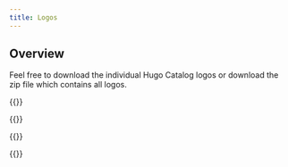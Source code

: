 ```yaml
---
title: Logos
---
```


## **Overview**

Feel free to download the individual Hugo Catalog logos or download the zip file which contains all logos.

{{<catalog-image src="/images/hugo-catalog-logo.svg" span="6" text_position="top" title="Hugo Catalog Logo Horizontal" description="" overlay="" light="false" dark="false" scale="true">}}

{{<catalog-image src="/images/hugo-catalog-vertical.svg" span="3" text_position="top" title="Hugo Catalog Logo Vertical" description="" overlay="" light="false" dark="false" scale="true">}}

{{<catalog-image src="/images/hugo-catalog-icon.svg" span="3" text_position="top" title="Hugo Catalog Icon" description="" overlay="" light="false" dark="false" scale="true">}}

{{<download title="Hugo Catalog Logos" span="6" url="/static/downloads/hugo-catalog-logos.zip" subtitle="">}}
